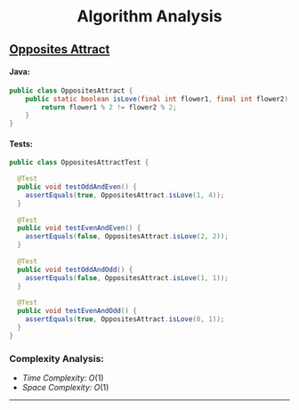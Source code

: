 <h1 align="center">Algorithm Analysis</h1>

## [Opposites Attract](https://www.codewars.com/kata/555086d53eac039a2a000083/train/)

#### Java:
```java
public class OppositesAttract {
    public static boolean isLove(final int flower1, final int flower2) {
        return flower1 % 2 != flower2 % 2;
    }
}
```
#### Tests:
```java
public class OppositesAttractTest {

  @Test
  public void testOddAndEven() {
    assertEquals(true, OppositesAttract.isLove(1, 4));
  }
  
  @Test
  public void testEvenAndEven() {
    assertEquals(false, OppositesAttract.isLove(2, 2));
  }
  
  @Test
  public void testOddAndOdd() {
    assertEquals(false, OppositesAttract.isLove(1, 1));
  }
  
  @Test
  public void testEvenAndOdd() {
    assertEquals(true, OppositesAttract.isLove(0, 1));
  }
}
```

<!-- #### Go:
```go
func solution() {

}
```

#### Tests:
```go
func solution() {

}
``` -->

### Complexity Analysis:

- *Time Complexity:* $O(1)$
- *Space Complexity:* $O(1)$


---
